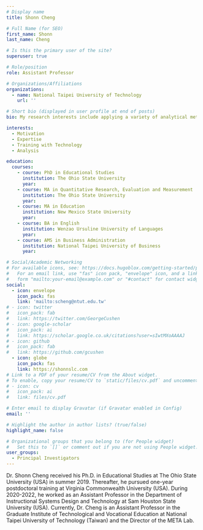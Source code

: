 ```yaml
---
# Display name
title: Shonn Cheng

# Full Name (for SEO)
first_name: Shonn
last_name: Cheng

# Is this the primary user of the site?
superuser: true

# Role/position
role: Assistant Professor

# Organizations/Affiliations
organizations:
  - name: National Taipei University of Technology
    url: ''

# Short bio (displayed in user profile at end of posts)
bio: My research interests include applying a variety of analytical methods to study motivation, expertise, and technology-enhanced training.

interests:
  - Motivation
  - Expertise
  - Training with Technology
  - Analysis

education:
  courses:
    - course: PhD in Educational Studies
      institution: The Ohio State University
      year:
    - course: MA in Quantitative Research, Evaluation and Measurement
      institution: The Ohio State University
      year:
    - course: MA in Education
      institution: New Mexico State University
      year:
    - course: BA in English
      institution: Wenzao Ursuline University of Languages
      year:
    - course: AMS in Business Administration
      institution: National Taipei University of Business
      year:

# Social/Academic Networking
# For available icons, see: https://docs.hugoblox.com/getting-started/page-builder/#icons
#   For an email link, use "fas" icon pack, "envelope" icon, and a link in the
#   form "mailto:your-email@example.com" or "#contact" for contact widget.
social:
  - icon: envelope
    icon_pack: fas
    link: 'mailto:scheng@ntut.edu.tw'
# - icon: twitter
#   icon_pack: fab
#   link: https://twitter.com/GeorgeCushen
# - icon: google-scholar
#   icon_pack: ai
#   link: https://scholar.google.co.uk/citations?user=sIwtMXoAAAAJ
# - icon: github
#   icon_pack: fab
#   link: https://github.com/gcushen
  - icon: globe
    icon_pack: fas
    link: https://shonnslc.com
# Link to a PDF of your resume/CV from the About widget.
# To enable, copy your resume/CV to `static/files/cv.pdf` and uncomment the lines below.
# - icon: cv
#   icon_pack: ai
#   link: files/cv.pdf

# Enter email to display Gravatar (if Gravatar enabled in Config)
email: ''

# Highlight the author in author lists? (true/false)
highlight_name: false

# Organizational groups that you belong to (for People widget)
#   Set this to `[]` or comment out if you are not using People widget.
user_groups:
  - Principal Investigators
---
```


Dr. Shonn Cheng received his Ph.D. in Educational Studies at The Ohio State University (USA) in summer 2019. Thereafter, he pursued one-year postdoctoral training at Virginia Commonwealth University (USA). During 2020-2022, he worked as an Assistant Professor in the Department of Instructional Systems Design and Technology at Sam Houston State University (USA). Currently, Dr. Cheng is an Assistant Professor in the Graduate Institute of Technological and Vocational Education at National Taipei University of Technology (Taiwan) and the Director of the META Lab.
